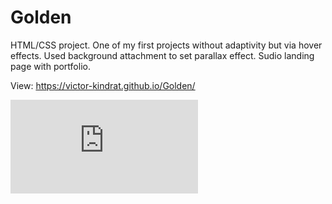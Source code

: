 # Golden
HTML/CSS project. One of my first projects without adaptivity but via hover effects. Used background attachment to set parallax effect. Sudio landing page with portfolio.

View: https://victor-kindrat.github.io/Golden/

![prev image](https://files.fm/thumb_show.php?i=x2qxw9fhe "preview")
